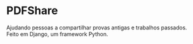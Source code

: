 # PDFShare

Ajudando pessoas a compartilhar provas antigas e trabalhos passados. Feito em Django, um framework Python. 
